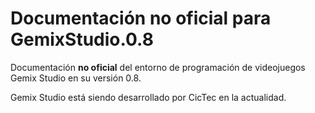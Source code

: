 # Documentación no oficial para GemixStudio.0.8

Documentación **no oficial** del entorno de programación de videojuegos Gemix Studio en su versión 0.8.

Gemix Studio está siendo desarrollado por CicTec en la actualidad.
